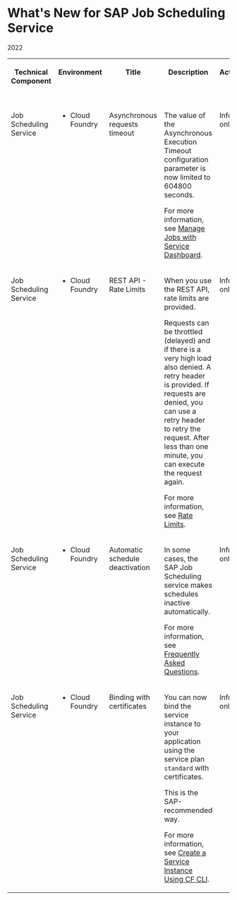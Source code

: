 <!-- loio35dd2f8d1060419f896169b928dc590f -->

# What's New for SAP Job Scheduling Service 





<a name="loio35dd2f8d1060419f896169b928dc590f__wnv_table"/>2022


<table>
<tr>
<th valign="top">

Technical Component



</th>
<th valign="top">

Environment



</th>
<th valign="top">

Title



</th>
<th valign="top">

Description



</th>
<th valign="top">

Action



</th>
<th valign="top">

Lifecycle



</th>
<th valign="top">

Type



</th>
<th valign="top">

Line of Business



</th>
<th valign="top">

Modular Business Process



</th>
<th valign="top">

Product



</th>
<th valign="top">

Latest Revision



</th>
<th valign="top">

Available as of



</th>
</tr>
<tr>
<td valign="top">

Job Scheduling Service



</td>
<td valign="top">

-   Cloud Foundry



</td>
<td valign="top">

Asynchronous requests timeout



</td>
<td valign="top">

The value of the Asynchronous Execution Timeout configuration parameter is now limited to 604800 seconds.

For more information, see [Manage Jobs with Service Dashboard](https://help.sap.com/docs/JOB_SCHEDULER/07b57c2f4b944bcd8470d024723a1631/132fd06caa75451caab9aad00fd0bc1b.html?version=Cloud).



</td>
<td valign="top">

Info only



</td>
<td valign="top">

General Availability



</td>
<td valign="top">

Changed



</td>
<td valign="top">

Technology



</td>
<td valign="top">

Not applicable



</td>
<td valign="top">

 



</td>
<td valign="top">



</td>
<td valign="top">

2022-09-23



</td>
</tr>
<tr>
<td valign="top">

Job Scheduling Service



</td>
<td valign="top">

-   Cloud Foundry



</td>
<td valign="top">

REST API - Rate Limits



</td>
<td valign="top">

When you use the REST API, rate limits are provided.

Requests can be throttled \(delayed\) and if there is a very high load also denied. A retry header is provided. If requests are denied, you can use a retry header to retry the request. After less than one minute, you can execute the request again.

For more information, see [Rate Limits](https://help.sap.com/viewer/07b57c2f4b944bcd8470d024723a1631/Cloud/en-US/a9cb164c26f64b7980ca1bc4377dd87f.html).



</td>
<td valign="top">

Info only



</td>
<td valign="top">



</td>
<td valign="top">

New



</td>
<td valign="top">

Technology



</td>
<td valign="top">

Not applicable



</td>
<td valign="top">

 



</td>
<td valign="top">



</td>
<td valign="top">

2022-02-24



</td>
</tr>
<tr>
<td valign="top">

Job Scheduling Service



</td>
<td valign="top">

-   Cloud Foundry



</td>
<td valign="top">

Automatic schedule deactivation



</td>
<td valign="top">

In some cases, the SAP Job Scheduling service makes schedules inactive automatically.

For more information, see [Frequently Asked Questions](https://help.sap.com/viewer/07b57c2f4b944bcd8470d024723a1631/Cloud/en-US/d72c276ec60c4bbe89c0b9328a926500.html).



</td>
<td valign="top">

Info only



</td>
<td valign="top">



</td>
<td valign="top">

New



</td>
<td valign="top">

Technology



</td>
<td valign="top">

Not applicable



</td>
<td valign="top">

 



</td>
<td valign="top">



</td>
<td valign="top">

2022-02-10



</td>
</tr>
<tr>
<td valign="top">

Job Scheduling Service



</td>
<td valign="top">

-   Cloud Foundry



</td>
<td valign="top">

Binding with certificates



</td>
<td valign="top">

You can now bind the service instance to your application using the service plan `standard` with certificates.

This is the SAP-recommended way.

For more information, see [Create a Service Instance Using CF CLI](https://help.sap.com/viewer/07b57c2f4b944bcd8470d024723a1631/Cloud/en-US/cb56f9efa8814a3f8276076614e8373a.html).



</td>
<td valign="top">

Info only



</td>
<td valign="top">



</td>
<td valign="top">

New



</td>
<td valign="top">

Technology



</td>
<td valign="top">

Not applicable



</td>
<td valign="top">

 



</td>
<td valign="top">



</td>
<td valign="top">

2022-01-27



</td>
</tr>
</table>

